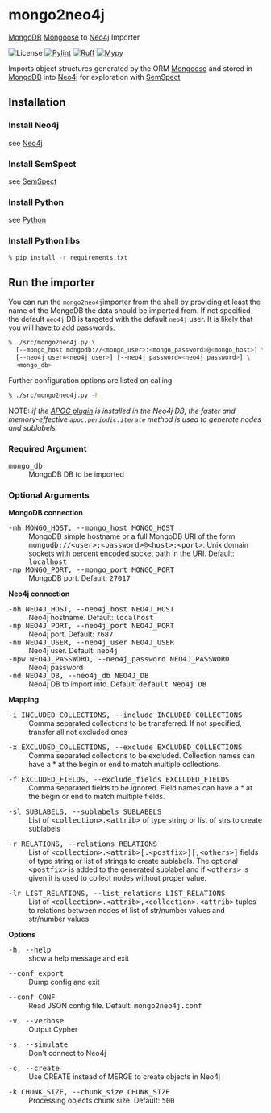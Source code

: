 # mongo2neo4j

[MongoDB](https://www.mongodb.com/) [Mongoose](https://mongoosejs.com/) to [Neo4j](https://neo4j.com/) Importer

![License](https://img.shields.io/github/license/MAKOMO/mongo2neo4j.svg)
[![Pylint](https://github.com/MAKOMO/mongo2neo4j/actions/workflows/pylint.yaml/badge.svg)](https://github.com/MAKOMO/mongo2neo4j/actions/workflows/pylint.yaml)
[![Ruff](https://github.com/MAKOMO/mongo2neo4j/actions/workflows/ruff.yaml/badge.svg)](https://github.com/MAKOMO/mongo2neo4j/actions/workflows/ruff.yaml)
[![Mypy](https://github.com/MAKOMO/mongo2neo4j/actions/workflows/mypy.yml/badge.svg)](https://github.com/MAKOMO/mongo2neo4j/actions/workflows/mypy.yml)



Imports object structures generated by the ORM [Mongoose](https://mongoosejs.com/) and stored in [MongoDB](https://www.mongodb.com/) into [Neo4j](https://neo4j.com/) for exploration with [SemSpect](https://www.semspect.de/)


## Installation

### Install Neo4j

see [Neo4j](https://neo4j.com/)

### Install SemSpect

see [SemSpect](https://www.semspect.de/)

### Install Python

see [Python](https://python.org/)

### Install Python libs

```sh
% pip install -r requirements.txt
```

## Run the importer

You can run the `mongo2neo4j`importer from the shell by providing at least the name of the MongoDB the data should be imported from. If not specified the default `neo4j` DB is targeted with the default `neo4j` user. It is likely that you will have to add passwords.

```sh
% ./src/mongo2neo4j.py \
  [--mongo_host mongodb://<mongo_user>:<mongo_password>@<mongo_host>] \
  [--neo4j_user=<neo4j_user>] [--neo4j_password=<neo4j_password>] \
  <mongo_db>
```

Further configuration options are listed on calling

```sh
% ./src/mongo2neo4j.py -h
```

NOTE: *if the [APOC plugin](https://neo4j.com/docs/apoc/) is installed in the Neo4j DB, the faster and memory-effective `apoc.periodic.iterate` method is used to generate nodes and sublabels.*


### Required Argument

<dl>
  <dt><tt>mongo_db</tt></dt>
  <dd>MongoDB DB to be imported</dd>
</dl>


### Optional Arguments

__MongoDB connection__

<dl>
  <dt><tt>-mh MONGO_HOST, --mongo_host MONGO_HOST</tt></dt>
  <dd>MongoDB simple hostname or a full MongoDB URI of the form <tt>mongodb://&lt;user&gt;:&lt;password&gt;@&lt;host&gt;:&lt;port&gt;</tt>. Unix domain sockets with percent encoded socket path in the URI. Default: <tt>localhost</tt></dd>
  <dt><tt>-mp MONGO_PORT, --mongo_port MONGO_PORT</tt></dt>
  <dd>MongoDB port. Default: <tt>27017</tt></dd>
</dl>


__Neo4j connection__

<dl>
  <dt><tt>-nh NEO4J_HOST, --neo4j_host NEO4J_HOST</tt></dt>
  <dd>Neo4j hostname. Default: <tt>localhost</tt></dd>
  <dt><tt>-np NEO4J_PORT, --neo4j_port NEO4J_PORT</tt></dt>
  <dd>Neo4j port. Default: <tt>7687</tt></dd>
  <dt><tt>-nu NEO4J_USER, --neo4j_user NEO4J_USER</tt></dt>
  <dd>Neo4j user. Default: <tt>neo4j</tt></dd>
  <dt><tt>-npw NEO4J_PASSWORD, --neo4j_password NEO4J_PASSWORD</tt></dt>
  <dd>Neo4j password</dd>
  <dt><tt>-nd NEO4J_DB, --neo4j_db NEO4J_DB</tt></dt>
  <dd>Neo4j DB to import into. Default: <tt>default Neo4j DB</tt></dd>
</dl>

__Mapping__

<dl>
  <dt><tt>-i INCLUDED_COLLECTIONS, --include INCLUDED_COLLECTIONS</tt></dt>
  <dd>Comma separated collections to be transferred. If not specified, transfer all not excluded ones</dd>
</dl>
<dl>
  <dt><tt>-x EXCLUDED_COLLECTIONS, --exclude EXCLUDED_COLLECTIONS</tt></dt>
  <dd>Comma separated collections to be excluded. Collection names can have a * at the begin or end to match multiple collections.</dd>
</dl>
<dl>
  <dt><tt>-f EXCLUDED_FIELDS, --exclude_fields EXCLUDED_FIELDS</tt></dt>
  <dd>Comma separated fields to be ignored. Field names can have a * at the begin or end to match multiple fields.</dd>
</dl>
<dl>
  <dt><tt>-sl SUBLABELS, --sublabels SUBLABELS</tt></dt>
  <dd>List of <tt>&lt;collection&gt;.&lt;attrib&gt;</tt> of type string or list of strs to create sublabels</dd>
</dl>
<dl>
  <dt><tt>-r RELATIONS, --relations RELATIONS</tt></dt>
  <dd>List of <tt>&lt;collection&gt;.&lt;attrib&gt;[.&lt;postfix&gt;][,&lt;others&gt;]</tt> fields of type string or list of strings to create sublabels. The optional <tt>&lt;postfix&gt;</tt> is added to the generated sublabel and if <tt>&lt;others&gt;</tt> is given it is used to collect nodes without proper value.</dd>
</dl>
<dl>
  <dt><tt>-lr LIST_RELATIONS, --list_relations LIST_RELATIONS</tt></dt>
  <dd>List of <tt>&lt;collection&gt;.&lt;attrib&gt;,&lt;collection&gt;.&lt;attrib&gt;</tt> tuples to relations between nodes of list of str/number values and str/number values</dd>
</dl>


__Options__

<dl>
  <dt><tt>-h, --help</tt></dt>
  <dd>show a help message and exit</dd>
</dl>
<dl>
  <dt><tt>--conf_export</tt></dt>
  <dd>Dump config and exit</dd>
</dl>
<dl>
  <dt><tt>--conf CONF</tt></dt>
  <dd>Read JSON config file. Default: <tt>mongo2neo4j.conf</tt></dd>
</dl>
<dl>
  <dt><tt>-v, --verbose</tt></dt>
  <dd>Output Cypher</dd>
</dl>
<dl>
  <dt><tt>-s, --simulate</tt></dt>
  <dd>Don't connect to Neo4j</dd>
</dl>
<dl>
  <dt><tt>-c, --create</tt></dt>
  <dd>Use CREATE instead of MERGE to create objects in Neo4j</dd>
</dl>
<dl>
  <dt><tt>-k CHUNK_SIZE, --chunk_size CHUNK_SIZE</tt></dt>
  <dd>Processing objects chunk size. Default: <tt>500</tt></dd>
</dl>
